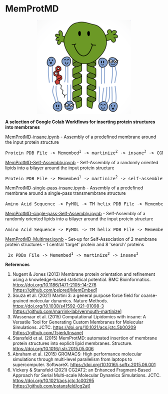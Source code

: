# MemProtMD

<p align="center">
  <img width="300" src="mr-membrane-protein.png">
</p>

<b>A selection of Google Colab Workflows for inserting protein structures into membranes</b>

<u>MemProtMD-insane.ipynb</u> - Assembly of a predefined membrane around the input protein structure

<pre>Protein PDB File -> Memembed<sup>1</sup> -> martinize<sup>2</sup> -> insane<sup>3</sup> -> CGMD<sup>5</sup> -> CG2AT<sup>6</sup> -> Atomistic PDB in membrane</pre>


<u>MemProtMD-Self-Assembly.ipynb</u> - Self-Assembly of a randomly oriented lipids into a bilayer around the input protein structure

<pre>Protein PDB File -> Memembed<sup>1</sup> -> martinize<sup>2</sup> -> self-assemble<sup>4</sup> -> CGMD<sup>5</sup> -> CG2AT<sup>6</sup> -> Atomistic PDB in membrane</pre>

<u>MemProtMD-single-pass-insane.ipynb</u> - Assembly of a predefined membrane around a single-pass transmembrane structure

<pre>Amino Acid Sequence -> PyMOL -> TM helix PDB File -> Memembed<sup>1</sup> -> martinize<sup>2</sup> -> insane<sup>3</sup> -> CGMD<sup>5</sup> -> CG2AT<sup>6</sup> -> Atomistic PDB in membrane</pre>


<u>MemProtMD-single-pass-Self-Assembly.ipynb</u> - Self-Assembly of a randomly oriented lipids into a bilayer around the input protein structure

<pre>Amino Acid Sequence -> PyMOL -> TM helix PDB File -> Memembed<sup>1</sup> -> martinize<sup>2</sup> -> self-assemble<sup>4</sup> -> CGMD<sup>5</sup> -> CG2AT<sup>6</sup> -> Atomistic PDB in membrane</pre>

<u>MemProtMD-Multimer.ipynb</u> - Set-up for Self-Association of 2 membrane protein structures - 1 central 'target' protein and 8 'search' proteins

<pre> 2x PDBs File -> Memembed<sup>1</sup> -> martinize<sup>2</sup> -> insane<sup>3</sup> </pre>

<b>References</b>

1. Nugent & Jones (2013) Membrane protein orientation and refinement using a knowledge-based statistical potential. BMC Bioinformatics. https://doi.org/10.1186/1471-2105-14-276 [https://github.com/psipred/MemEmbed]
2. Souza et al. (2021) Martini 3: a general purpose force field for coarse-grained molecular dynamics. Nature Methods. https://doi.org/10.1038/s41592-021-01098-3 [https://github.com/marrink-lab/vermouth-martinize]
3. Wassenaar et al. (2015) Computational Lipidomics with insane: A Versatile Tool for Generating Custom Membranes for Molecular Simulations. JCTC. https://doi.org/10.1021/acs.jctc.5b00209 [https://github.com/Tsjerk/Insane]
4. Stansfeld et al. (2015) MemProtMD: automated insertion of membrane protein structures into explicit lipid membranes. Structure. https://doi.org/10.1016/j.str.2015.05.006 
5. Abraham et al. (2015) GROMACS: High performance molecular simulations through multi-level parallelism from laptops to supercomputer. SoftwareX. https://doi.org/10.1016/j.softx.2015.06.001
6. Vickery & Stansfeld (2021) CG2AT2: an Enhanced Fragment-Based Approach for Serial Multi-scale Molecular Dynamics Simulations. JCTC. https://doi.org/10.1021/acs.jctc.1c00295 [https://github.com/pstansfeld/cg2at]

